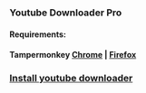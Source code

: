 ### Youtube Downloader Pro

#### Requirements:
#### Tampermonkey [Chrome](https://chrome.google.com/webstore/detail/tampermonkey/dhdgffkkebhmkfjojejmpbldmpobfkfo) | [Firefox](https://addons.mozilla.org/en-US/firefox/addon/tampermonkey/)

### [Install youtube downloader](http://raw.github.com/zoreu/youtubedownloader/master/ytbdownloader.user.js) 
